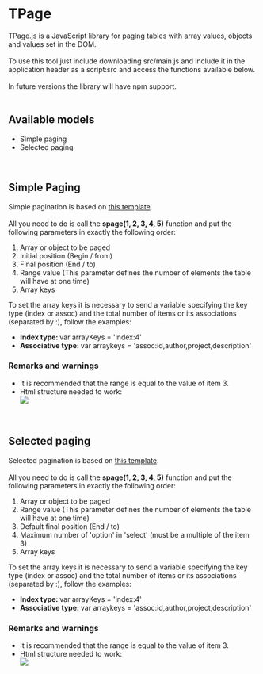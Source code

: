 # TPage
TPage.js is a JavaScript library for paging tables with array values, objects and values set in the DOM. <br><br>
To use this tool just include downloading src/main.js and include it in the application header as a script:src and access the functions available below. <br><br>
In future versions the library will have npm support. <br><br>

## Available models
<ul>
  <li>Simple paging</li>
  <li>Selected paging</li>
</ul>

<br>

## Simple Paging
Simple pagination is based on <a href="https://i2.wp.com/blog.clares.com.br/wp-content/uploads/2010/05/tb.png">this template</a>. <br><br>
All you need to do is call the <strong>spage(1, 2, 3, 4, 5)</strong> function and put the following parameters in exactly the following order: 

<ol>
  <li>Array or object to be paged</li>
  <li>Initial position (Begin / from)</li>
  <li>Final position (End / to)</li>
  <li>Range value (This parameter defines the number of elements the table will have at one time)</li>
  <li>Array keys</li>
</ol>

To set the array keys it is necessary to send a variable specifying the key type (index or assoc) and the total number of items or its associations (separated by :), follow the examples:

<ul>
  <li><strong>Index type: </strong> var arrayKeys = 'index:4'</li>
  <li><strong>Associative type: </strong> var arraykeys = 'assoc:id,author,project,description'</li>
</ul>

### Remarks and warnings
* It is recommended that the range is equal to the value of item 3.
* Html structure needed to work: <br> <img src="https://user-images.githubusercontent.com/77009586/125145580-2314a980-e0f8-11eb-9768-8f8cc04ecfce.PNG" />

<br>

## Selected paging
Selected pagination is based on <a href="https://zerobugs.com.br/wp-content/uploads/2017/06/dica-da-semana-4-dica-da-semana-4-busca-filtragem-paginacao-e-estilizacao-rapida-de-tabelas-com-o-datatables-57.jpg">this template</a>. <br><br>
All you need to do is call the <strong>spage(1, 2, 3, 4, 5)</strong> function and put the following parameters in exactly the following order: 

<ol>
  <li>Array or object to be paged</li>
  <li>Range value (This parameter defines the number of elements the table will have at one time)</li>
  <li>Default final position (End / to)</li>
  <li>Maximum number of 'option' in 'select' (must be a multiple of the item 3)</li>
  <li>Array keys</li>
</ol>

To set the array keys it is necessary to send a variable specifying the key type (index or assoc) and the total number of items or its associations (separated by :), follow the examples:

<ul>
  <li><strong>Index type: </strong> var arrayKeys = 'index:4'</li>
  <li><strong>Associative type: </strong> var arraykeys = 'assoc:id,author,project,description'</li>
</ul>

### Remarks and warnings
* It is recommended that the range is equal to the value of item 3.
* Html structure needed to work: <br> <img src="https://user-images.githubusercontent.com/77009586/125145647-7129ad00-e0f8-11eb-8cdb-83f7f7377ac5.PNG"/>
